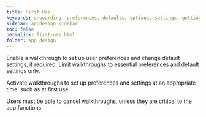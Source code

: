```yaml
---
title: First Use 
keywords: onboarding, preferences, defaults, options, settings, getting started
sidebar: appdesign_sidebar
toc: false
permalink: first-use.html
folder: app_design 
---
```


Enable a walkthrough to set up user preferences and change default settings, if required. Limit walkthroughs to essential preferences and default settings only.
 
Activate walkthroughs to set up preferences and settings at an appropriate time, such as at first use.

Users must be able to cancel walkthroughs, unless they are critical to the app functions.
